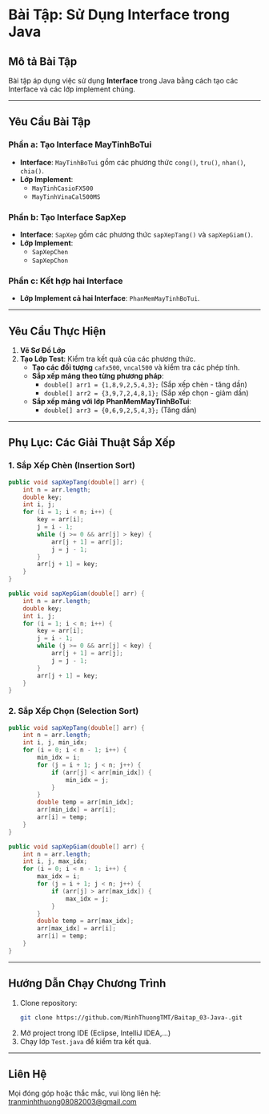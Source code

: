 # Bài Tập: Sử Dụng Interface trong Java

## Mô tả Bài Tập
Bài tập áp dụng việc sử dụng **Interface** trong Java bằng cách tạo các Interface và các lớp implement chúng.

---
## **Yêu Cầu Bài Tập**

### **Phần a: Tạo Interface MayTinhBoTui**
- **Interface**: `MayTinhBoTui` gồm các phương thức `cong()`, `tru()`, `nhan()`, `chia()`.
- **Lớp Implement**:
  - `MayTinhCasioFX500`
  - `MayTinhVinaCal500MS`

### **Phần b: Tạo Interface SapXep**
- **Interface**: `SapXep` gồm các phương thức `sapXepTang()` và `sapXepGiam()`.
- **Lớp Implement**:
  - `SapXepChen`
  - `SapXepChon`

### **Phần c: Kết hợp hai Interface**
- **Lớp Implement cả hai Interface**: `PhanMemMayTinhBoTui`.

---
## **Yêu Cầu Thực Hiện**
1. **Vẽ Sơ Đồ Lớp**
2. **Tạo Lớp Test**: Kiểm tra kết quả của các phương thức.
   - **Tạo các đối tượng** `cafx500`, `vncal500` và kiểm tra các phép tính.
   - **Sắp xếp mảng theo từng phương pháp**:
     - `double[] arr1 = {1,8,9,2,5,4,3};` (Sắp xếp chèn - tăng dần)
     - `double[] arr2 = {3,9,7,2,4,8,1};` (Sắp xếp chọn - giảm dần)
   - **Sắp xếp mảng với lớp PhanMemMayTinhBoTui**:
     - `double[] arr3 = {0,6,9,2,5,4,3};` (Tăng dần)

---
## **Phụ Lục: Các Giải Thuật Sắp Xếp**
### **1. Sắp Xếp Chèn (Insertion Sort)**
```java
public void sapXepTang(double[] arr) {
    int n = arr.length;
    double key;
    int i, j;
    for (i = 1; i < n; i++) {
        key = arr[i];
        j = i - 1;
        while (j >= 0 && arr[j] > key) {
            arr[j + 1] = arr[j];
            j = j - 1;
        }
        arr[j + 1] = key;
    }
}

public void sapXepGiam(double[] arr) {
    int n = arr.length;
    double key;
    int i, j;
    for (i = 1; i < n; i++) {
        key = arr[i];
        j = i - 1;
        while (j >= 0 && arr[j] < key) {
            arr[j + 1] = arr[j];
            j = j - 1;
        }
        arr[j + 1] = key;
    }
}
```

### **2. Sắp Xếp Chọn (Selection Sort)**
```java
public void sapXepTang(double[] arr) {
    int n = arr.length;
    int i, j, min_idx;
    for (i = 0; i < n - 1; i++) {
        min_idx = i;
        for (j = i + 1; j < n; j++) {
            if (arr[j] < arr[min_idx]) {
                min_idx = j;
            }
        }
        double temp = arr[min_idx];
        arr[min_idx] = arr[i];
        arr[i] = temp;
    }
}

public void sapXepGiam(double[] arr) {
    int n = arr.length;
    int i, j, max_idx;
    for (i = 0; i < n - 1; i++) {
        max_idx = i;
        for (j = i + 1; j < n; j++) {
            if (arr[j] > arr[max_idx]) {
                max_idx = j;
            }
        }
        double temp = arr[max_idx];
        arr[max_idx] = arr[i];
        arr[i] = temp;
    }
}
```

---
## **Hướng Dẫn Chạy Chương Trình**
1. Clone repository:
   ```bash
   git clone https://github.com/MinhThuongTMT/Baitap_03-Java-.git
   ```
2. Mở project trong IDE (Eclipse, IntelliJ IDEA,...)
3. Chạy lớp `Test.java` để kiểm tra kết quả.

---
## **Liên Hệ**
Mọi đóng góp hoặc thắc mắc, vui lòng liên hệ: tranminhthuong08082003@gmail.com

